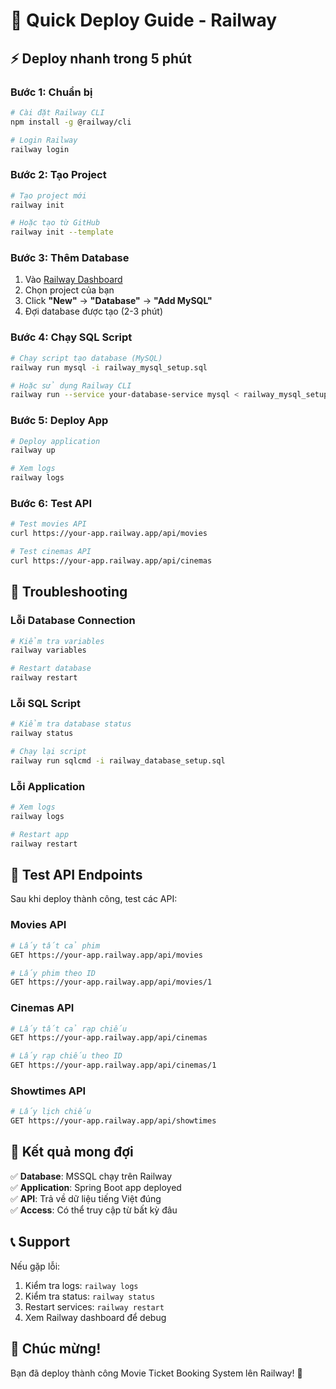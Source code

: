# 🚀 Quick Deploy Guide - Railway

## ⚡ Deploy nhanh trong 5 phút

### **Bước 1: Chuẩn bị**
```bash
# Cài đặt Railway CLI
npm install -g @railway/cli

# Login Railway
railway login
```

### **Bước 2: Tạo Project**
```bash
# Tạo project mới
railway init

# Hoặc tạo từ GitHub
railway init --template
```

### **Bước 3: Thêm Database**
1. Vào [Railway Dashboard](https://railway.app)
2. Chọn project của bạn
3. Click **"New"** → **"Database"** → **"Add MySQL"**
4. Đợi database được tạo (2-3 phút)

### **Bước 4: Chạy SQL Script**
```bash
# Chạy script tạo database (MySQL)
railway run mysql -i railway_mysql_setup.sql

# Hoặc sử dụng Railway CLI
railway run --service your-database-service mysql < railway_mysql_setup.sql
```

### **Bước 5: Deploy App**
```bash
# Deploy application
railway up

# Xem logs
railway logs
```

### **Bước 6: Test API**
```bash
# Test movies API
curl https://your-app.railway.app/api/movies

# Test cinemas API  
curl https://your-app.railway.app/api/cinemas
```

## 🔧 Troubleshooting

### Lỗi Database Connection
```bash
# Kiểm tra variables
railway variables

# Restart database
railway restart
```

### Lỗi SQL Script
```bash
# Kiểm tra database status
railway status

# Chạy lại script
railway run sqlcmd -i railway_database_setup.sql
```

### Lỗi Application
```bash
# Xem logs
railway logs

# Restart app
railway restart
```

## 📱 Test API Endpoints

Sau khi deploy thành công, test các API:

### **Movies API**
```bash
# Lấy tất cả phim
GET https://your-app.railway.app/api/movies

# Lấy phim theo ID
GET https://your-app.railway.app/api/movies/1
```

### **Cinemas API**
```bash
# Lấy tất cả rạp chiếu
GET https://your-app.railway.app/api/cinemas

# Lấy rạp chiếu theo ID
GET https://your-app.railway.app/api/cinemas/1
```

### **Showtimes API**
```bash
# Lấy lịch chiếu
GET https://your-app.railway.app/api/showtimes
```

## 🎯 Kết quả mong đợi

✅ **Database**: MSSQL chạy trên Railway  
✅ **Application**: Spring Boot app deployed  
✅ **API**: Trả về dữ liệu tiếng Việt đúng  
✅ **Access**: Có thể truy cập từ bất kỳ đâu  

## 📞 Support

Nếu gặp lỗi:
1. Kiểm tra logs: `railway logs`
2. Kiểm tra status: `railway status`
3. Restart services: `railway restart`
4. Xem Railway dashboard để debug

## 🎉 Chúc mừng!

Bạn đã deploy thành công Movie Ticket Booking System lên Railway! 🚀
